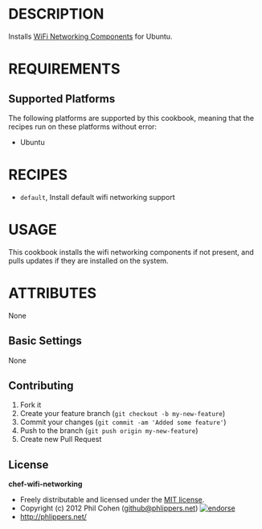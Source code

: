 # DESCRIPTION

Installs [WiFi Networking Components](https://help.ubuntu.com/community/WifiDocs/WiFiHowTo) for Ubuntu.


# REQUIREMENTS

## Supported Platforms

The following platforms are supported by this cookbook, meaning that the recipes run on these platforms without error:

* Ubuntu

# RECIPES

* `default`, Install default wifi networking support

# USAGE

This cookbook installs the wifi networking components if not present, and pulls updates if they are installed on the system.

# ATTRIBUTES

None


## Basic Settings

None


## Contributing

1. Fork it
2. Create your feature branch (`git checkout -b my-new-feature`)
3. Commit your changes (`git commit -am 'Added some feature'`)
4. Push to the branch (`git push origin my-new-feature`)
5. Create new Pull Request


## License

**chef-wifi-networking**

* Freely distributable and licensed under the [MIT license](http://phlipper.mit-license.org/2012/license.html).
* Copyright (c) 2012 Phil Cohen (github@phlippers.net) [![endorse](http://api.coderwall.com/phlipper/endorsecount.png)](http://coderwall.com/phlipper)
* http://phlippers.net/
